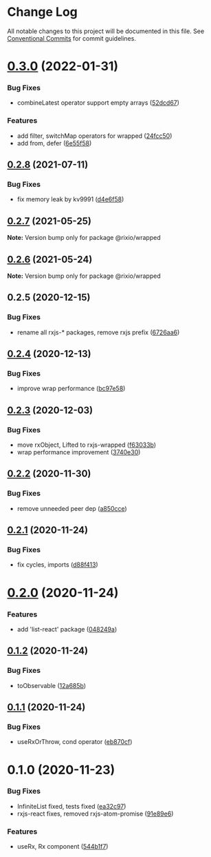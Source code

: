 # Change Log

All notable changes to this project will be documented in this file.
See [Conventional Commits](https://conventionalcommits.org) for commit guidelines.

# [0.3.0](https://github.com/roborox/rixio/compare/@rixio/wrapped@0.2.8...@rixio/wrapped@0.3.0) (2022-01-31)


### Bug Fixes

* combineLatest operator support empty arrays ([52dcd67](https://github.com/roborox/rixio/commit/52dcd67cf0047300e90a86baada3643ba5e9b452))


### Features

* add filter, switchMap operators for wrapped ([24fcc50](https://github.com/roborox/rixio/commit/24fcc5051c45b53a426f751ecde4e7a4c5fe4e47))
* add from, defer ([6e55f58](https://github.com/roborox/rixio/commit/6e55f58364ee5302797d2a35078d31bcfeabab5e))





## [0.2.8](https://github.com/roborox/rixio/compare/@rixio/wrapped@0.2.7...@rixio/wrapped@0.2.8) (2021-07-11)


### Bug Fixes

* fix memory leak by kv9991 ([d4e6f58](https://github.com/roborox/rixio/commit/d4e6f581f92d73f3619712bc4e2c78a5ae90352f))





## [0.2.7](https://github.com/roborox/rixio/compare/@rixio/wrapped@0.2.6...@rixio/wrapped@0.2.7) (2021-05-25)

**Note:** Version bump only for package @rixio/wrapped





## [0.2.6](https://github.com/roborox/rixio/compare/@rixio/wrapped@0.2.5...@rixio/wrapped@0.2.6) (2021-05-24)

**Note:** Version bump only for package @rixio/wrapped





## 0.2.5 (2020-12-15)


### Bug Fixes

* rename all rxjs-* packages, remove rxjs prefix ([6726aa6](https://github.com/roborox/rixio/commit/6726aa62b7b7b9b74cef48030468a6eddbce1545))





## [0.2.4](https://github.com/roborox/rixio/compare/@rixio/rxjs-wrapped@0.2.3...@rixio/rxjs-wrapped@0.2.4) (2020-12-13)


### Bug Fixes

* improve wrap performance ([bc97e58](https://github.com/roborox/rixio/commit/bc97e58f0c120dd7840da0e7c0145c4d4b44bc43))





## [0.2.3](https://github.com/roborox/rixio/compare/@rixio/rxjs-wrapped@0.2.2...@rixio/rxjs-wrapped@0.2.3) (2020-12-03)


### Bug Fixes

* move rxObject, Lifted to rxjs-wrapped ([f63033b](https://github.com/roborox/rixio/commit/f63033b83292df7488a715de0e5ccfd8929628e8))
* wrap performance improvement ([3740e30](https://github.com/roborox/rixio/commit/3740e30d990778880e75a9b546b4108be92d2bea))





## [0.2.2](https://github.com/roborox/rixio/compare/@rixio/rxjs-wrapped@0.2.1...@rixio/rxjs-wrapped@0.2.2) (2020-11-30)


### Bug Fixes

* remove unneeded peer dep ([a850cce](https://github.com/roborox/rixio/commit/a850cced0196907708ee624fbccbe85b4169f1a9))





## [0.2.1](https://github.com/roborox/rixio/compare/@rixio/rxjs-wrapped@0.2.0...@rixio/rxjs-wrapped@0.2.1) (2020-11-24)


### Bug Fixes

* fix cycles, imports ([d88f413](https://github.com/roborox/rixio/commit/d88f413e12a7652ba6e1af98cc8fa675a1e8816d))





# [0.2.0](https://github.com/roborox/rixio/compare/@rixio/rxjs-wrapped@0.1.2...@rixio/rxjs-wrapped@0.2.0) (2020-11-24)


### Features

* add 'list-react' package ([048249a](https://github.com/roborox/rixio/commit/048249aebddcc5ae6e1f724fda6d40172e146184))





## [0.1.2](https://github.com/roborox/rixio/compare/@rixio/rxjs-wrapped@0.1.1...@rixio/rxjs-wrapped@0.1.2) (2020-11-24)


### Bug Fixes

* toObservable ([12a685b](https://github.com/roborox/rixio/commit/12a685be2e0d1a97e9f6ed6a91f45e0c3a3027a5))





## [0.1.1](https://github.com/roborox/rixio/compare/@rixio/rxjs-wrapped@0.1.0...@rixio/rxjs-wrapped@0.1.1) (2020-11-24)


### Bug Fixes

* useRxOrThrow, cond operator ([eb870cf](https://github.com/roborox/rixio/commit/eb870cfe8695c421411ab9cd552d450905cf2ee6))





# 0.1.0 (2020-11-23)


### Bug Fixes

* InfiniteList fixed, tests fixed ([ea32c97](https://github.com/roborox/rixio/commit/ea32c97139ddbac5fa1a0dd1deeb1abcdf788875))
* rxjs-react fixes, removed rxjs-atom-promise ([91e89e6](https://github.com/roborox/rixio/commit/91e89e6a5a9e8a12ecfb77e3a6e639be8c303140))


### Features

* useRx, Rx component ([544b1f7](https://github.com/roborox/rixio/commit/544b1f7f5772ae25b30d96842462c3200f3234e6))
